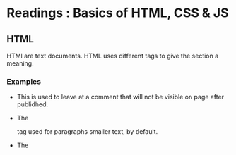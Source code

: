 # Readings : Basics of HTML, CSS & JS

## HTML

HTMl are text documents. HTML uses different tags
to give the section a meaning.

### Examples

- This is used to leave at a comment that will not be visible on page after publidhed.
<!-- -->
- The <p> tag used for paragraphs smaller text, by default.

- The <title> tag is the text that goes in the head tag
  which is diplay on the tab at the top of a page.

- <iframes> This is used to display other pages in your
  page. Typically used for google maps.

## CSS

Css is used to style a HTML page. That could be the
color of a specific text or changing the background of a page.
Like adding some flavor to the blank HTML page.

## Examples

- In order to change store HTML you use the style
  open and close tag

- to change color of a specific text you right call the
  text either by using which tag it is, using the id of a element
  or the class of a element.

- classes are used for multiple elements

- id is used by one specific Element

- To change the color of a text you put  
  color:'The color you want'; inside the style section.

- Also you can link all your css code from another page
  by using
  /_<link href="Where ever the css at" type="text/css rel="stylesheet"_/

## JavaScript

JavaScript is used with HTML. JavaScript is used
to add functionality to the HTML. Kind of like saying
if this happens display. It's used to display center
text a center times working with the HTML.

[<== Back](README.md)
